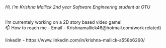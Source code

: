 <h6>Hi, I’m Krishna Mallick 2nd year Software Engineering student at OTU </h2>
I’m currentely working on a 2D story based video game!
<br> 📫 How to reach me - Email - Krishnamallick46@hotmail.com(work related) <br>
<br> linkedIn - https://www.linkedin.com/in/krishna-mallick-a558b6260/ <br> 

<!---
KrishnaKMA/KrishnaKMA is a ✨ special ✨ repository because its `README.md` (this file) appears on your GitHub profile.
You can click the Preview link to take a look at your changes.
--->
